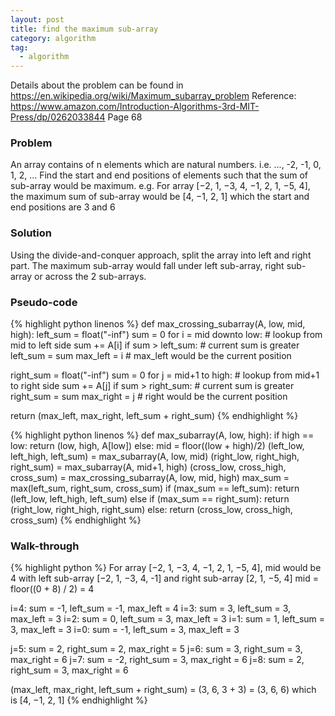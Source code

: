 ```yaml
---
layout: post
title: find the maximum sub-array
category: algorithm
tag:
  - algorithm
---
```


Details about the problem can be found in https://en.wikipedia.org/wiki/Maximum_subarray_problem
Reference: https://www.amazon.com/Introduction-Algorithms-3rd-MIT-Press/dp/0262033844 Page 68

### Problem
An array contains of n elements which are natural numbers. i.e. ..., -2, -1, 0, 1, 2, ...
Find the start and end positions of elements such that the sum of sub-array would be maximum.
e.g. For array [−2, 1, −3, 4, −1, 2, 1, −5, 4], the maximum sum of sub-array would be [4, −1, 2, 1] which the start and end positions are 3 and 6

### Solution
Using the divide-and-conquer approach, split the array into left and right part.
The maximum sub-array would fall under left sub-array, right sub-array or across the 2 sub-arrays.

### Pseudo-code
{% highlight python linenos %}
def max_crossing_subarray(A, low, mid, high):
  left_sum = float("-inf")
  sum = 0
  for i = mid downto low: # lookup from mid to left side
    sum += A[i]
    if sum > left_sum:    # current sum is greater
      left_sum = sum
      max_left = i        # max_left would be the current position

  right_sum = float("-inf")
  sum = 0
  for j = mid+1 to high:  # lookup from mid+1 to right side
    sum += A[j]
    if sum > right_sum:   # current sum is greater
      right_sum = sum
      max_right = j       # right would be the current position

   return (max_left, max_right, left_sum + right_sum)
{% endhighlight %}

{% highlight python linenos %}
def max_subarray(A, low, high):
  if high == low:
    return (low, high, A[low])
  else:
    mid = floor((low + high)/2)
    (left_low, left_high, left_sum) = max_subarray(A, low, mid)
    (right_low, right_high, right_sum) = max_subarray(A, mid+1, high)
    (cross_low, cross_high, cross_sum) =  max_crossing_subarray(A, low, mid, high)
    max_sum = max(left_sum, right_sum, cross_sum)
    if (max_sum == left_sum):
      return (left_low, left_high, left_sum)
    else if (max_sum == right_sum):
      return (right_low, right_high, right_sum)
    else:
      return (cross_low, cross_high, cross_sum)
{% endhighlight %}

### Walk-through
{% highlight python %}
For array [−2, 1, −3, 4, −1, 2, 1, −5, 4], mid would be 4 with left sub-array [−2, 1, −3, 4, -1] and right sub-array [2, 1, −5, 4]
mid = floor((0 + 8) / 2) = 4

i=4: sum = -1, left_sum = -1, max_left = 4
i=3: sum = 3, left_sum = 3, max_left = 3
i=2: sum = 0, left_sum = 3, max_left = 3
i=1: sum = 1, left_sum = 3, max_left = 3
i=0: sum = -1, left_sum = 3, max_left = 3

j=5: sum = 2, right_sum = 2, max_right = 5
j=6: sum = 3, right_sum = 3, max_right = 6
j=7: sum = -2, right_sum = 3, max_right = 6
j=8: sum = 2, right_sum = 3, max_right = 6

(max_left, max_right, left_sum + right_sum) = (3, 6, 3 + 3) = (3, 6, 6) which is [4, −1, 2, 1]
{% endhighlight %}